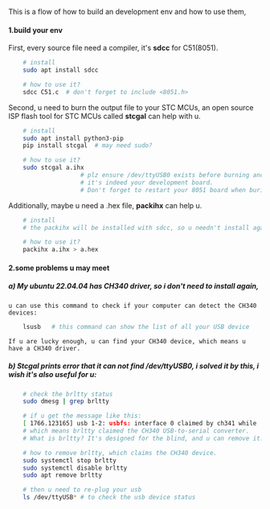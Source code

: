 This is a flow of how to build an development env and how to use them,

#### 1.build your env ####

First, every source file need a compiler, it's **sdcc** for C51(8051).
```bash
    # install
    sudo apt install sdcc

    # how to use it?
    sdcc C51.c  # don't forget to include <8051.h>
```

Second, u need to burn the output file to your STC MCUs,
an open source ISP flash tool for STC MCUs called **stcgal**
can help with u.
```bash
    # install
    sudo apt install python3-pip
    pip install stcgal  # may need sudo?

    # how to use it?
    sudo stcgal a.ihx    
                    # plz ensure /dev/ttyUSB0 exists before burning and
                    # it's indeed your development board.
                    # Don't forget to restart your 8051 board when buring. 
```

Additionally, maybe u need a .hex file, **packihx** can help u.
```bash
    # install
    # the packihx will be installed with sdcc, so u needn't install again

    # how to use it?
    packihx a.ihx > a.hex
```

#### 2.some problems u may meet ####

##### a) My ubuntu 22.04.04 has CH340 driver, so i don't need to install again, #####
    u can use this command to check if your computer can detect the CH340 devices:
```bash
    lsusb   # this command can show the list of all your USB device
```
    If u are lucky enough, u can find your CH340 device, which means u have a CH340 driver.

##### b) Stcgal prints error that it can not find /dev/ttyUSB0, i solved it by this, i wish it's also useful for u: #####
```bash
    # check the brltty status
    sudo dmesg | grep brltty

    # if u get the message like this:
    [ 1766.123165] usb 1-2: usbfs: interface 0 claimed by ch341 while 'brltty' sets config #1
    # which means brltty claimed the CH340 USB-to-serial converter.
    # What is brltty? It's designed for the blind, and u can remove it.

    # how to remove brltty, which claims the CH340 device.
    sudo systemctl stop brltty
    sudo systemctl disable brltty
    sudo apt remove brltty

    # then u need to re-plug your usb
    ls /dev/ttyUSB* # to check the usb device status
```
